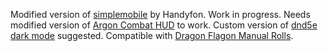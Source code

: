 Modified version of [simplemobile](https://github.com/Handyfon/simplemobile) by Handyfon. Work in progress.
Needs modified version of [Argon Combat HUD](https://github.com/JustAnotherIdea/enhancedcombathud-always-on-world-setting) to work.
Custom version of [dnd5e dark mode](https://github.com/JustAnotherIdea/dnd5edark-foundryvtt) suggested.
Compatible with [Dragon Flagon Manual Rolls](https://github.com/flamewave000/dragonflagon-fvtt/tree/master/df-manual-rolls).
